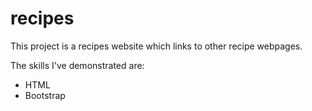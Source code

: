 # recipes

This project is a recipes website which links to other recipe webpages. 

The skills I've demonstrated are:

- HTML
- Bootstrap
